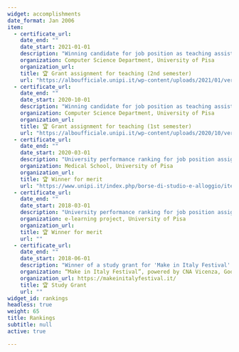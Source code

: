```yaml
---
widget: accomplishments
date_format: Jan 2006
item:
  - certificate_url: 
    date_end: ""
    date_start: 2021-01-01
    description: "Winning candidate for job position as teaching assistant"
    organization: Computer Science Department, University of Pisa
    organization_url: 
    title: 🏆 Grant assignment for teaching (2nd semester)
    url: "https://alboufficiale.unipi.it/wp-content/uploads/2021/01/verbale-supporti2021.pdf"
  - certificate_url: 
    date_end: ""
    date_start: 2020-10-01
    description: "Winning candidate for job position as teaching assistant"
    organization: Computer Science Department, University of Pisa
    organization_url: 
    title: 🏆 Grant assignment for teaching (1st semester)
    url: "https://alboufficiale.unipi.it/wp-content/uploads/2020/10/verbale-counseling.pdf"
  - certificate_url: 
    date_end: ""
    date_start: 2020-03-01
    description: "University performance ranking for job position assignment as ICT assistant"
    organization: Medical School, University of Pisa
    organization_url: 
    title: 🏆 Winner for merit 
    url: "https://www.unipi.it/index.php/borse-di-studio-e-alloggio/item/download/20122_c52fffc6c8ac04bb83de705ad9261ff4"
  - certificate_url: 
    date_end: ""
    date_start: 2018-03-01
    description: "University performance ranking for job position assignment as ICT tech staff assistant"
    organization: e-learning project, University of Pisa
    organization_url: 
    title: 🏆 Winner for merit 
    url: ""
  - certificate_url: 
    date_end: ""
    date_start: 2018-06-01
    description: "Winner of a study grant for 'Make in Italy Festival' event, 2018 edition"
    organization: “Make in Italy Festival”, powered by CNA Vicenza, Goodnet and ItalyPost
    organization_url: https://makeinitalyfestival.it/
    title: 🏆 Study Grant
    url: ""
widget_id: rankings
headless: true
weight: 65
title: Rankings
subtitle: null
active: true

---
```




